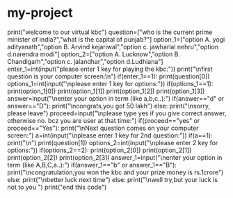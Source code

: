 # my-project
print("welcome to our virtual kbc")
question=["who is the current prime minister of india?","what is the capital of punjab?"]
option_1=["option A. yogi adityanath","option B. Arvind kejariwal","option c. jawharlal nehru","option d.narendra modi"]
option_2=["option A. Lucknow","option B. Chandigarh","option c. jalandhar","option d.Ludhiana"]
enter_1=int(input("please enter 1 key for playing the kbc:"))
print("\nfirst question is your computer screen:\n")
if(enter_1==1):
    print(question[0])
options_1=int(input("\nplease enter 1 key for options:"))
if(options_1==1):
    print(option_1[0])
    print(option_1[1])
    print(option_1[2])
    print(option_1[3])
answer=input("\nenter your option in term (like a,b,c..):")
if(answer=="d" or answer=="D"):
    print("\ncongrats,you got 50 lakh")
else:
    print("\nsorry, please leave")
proceed=input("\nplease type yes if you give correct answer, otherwise no. bcz you are user at that time:")
if(proceed=="yes" or proceed=="Yes"):
    print("\nNext question comes on your computer screen:")
    a=int(input("\nplease enter 1 key for 2nd question:"))
    if(a==1):
        print("\n")
        print(question[1])
        options_2=int(input("\nplease enter 2 key for options:"))
        if(options_2==2):
            print(option_2[0])
            print(option_2[1])
            print(option_2[2])
            print(option_2[3])
            answer_1=input("\nenter your option in term (like A,B,C,a..):")
            if(answer_1=="b" or answer_1=="B"):
                print("\ncongratulation,you won the kbc and your prize money is rs.1crore")
            else:
                print("\nbetter luck next time")
else:
    print("\nwell try,but your luck is not to you ")
print("end this code")
